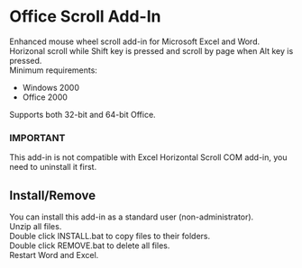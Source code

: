 # Office Scroll Add-In
Enhanced mouse wheel scroll add-in for Microsoft Excel and Word.<br/>
Horizonal scroll while Shift key is pressed and scroll by page when Alt key is pressed.<br/>
Minimum requirements:
  * Windows 2000
  * Office 2000


Supports both 32-bit and 64-bit Office.

### IMPORTANT
This add-in is not compatible with Excel Horizontal Scroll COM add-in, you need to uninstall it first.

## Install/Remove
You can install this add-in as a standard user (non-administrator).<br/>
Unzip all files.<br/>
Double click INSTALL.bat to copy files to their folders.<br/>
Double click REMOVE.bat to delete all files.<br/>
Restart Word and Excel.
